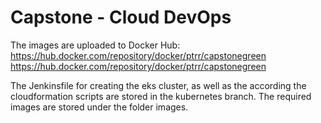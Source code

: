 
# Capstone - Cloud DevOps

The images are uploaded to Docker Hub:
https://hub.docker.com/repository/docker/ptrr/capstonegreen
https://hub.docker.com/repository/docker/ptrr/capstonegreen

The Jenkinsfile for creating the eks cluster, as well as the according the cloudformation scripts are stored in the kubernetes branch.
The required images are stored under the folder images.

